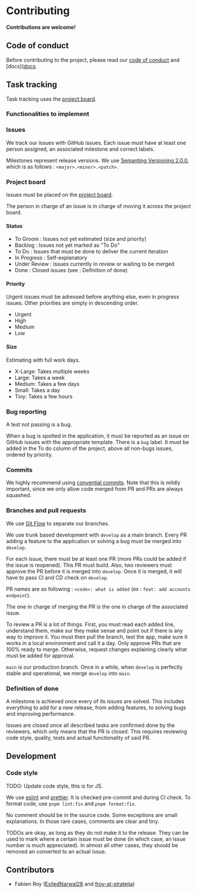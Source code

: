 # Contributing

**Contributions are welcome!**

## Code of conduct

Before contributing to the project, please read our [code of conduct](CODE_OF_CONDUCT.md) and
[docs]([docs](TODO).

## Task tracking

Task tracking uses the [project board](https://github.com/orgs/Rock-n-Prog/projects/2/views/1).

### Functionalities to implement

### Issues

We track our issues with GitHub issues. Each issue must have at least one person assigned, an associated milestone and
correct labels.

Milestones represent release versions. We use [Semanting Versioning 2.0.0](https://semver.org/), which is as follows :
`<major>.<minor>.<patch>`.

### Project board

Issues must be placed on the [project board](https://github.com/orgs/Stratejia/projects/3/views/1).

The person in charge of an issue is in charge of moving it across the project board.

#### Status

- To Groom : Issues not yet estimated (size and priority)
- Backlog : Issues not yet marked as "To Do"
- To Do : Issues that must be done to deliver the current iteration
- In Progress : Self-explanatory
- Under Review : Issues currently in review or waiting to be merged
- Done : Closed issues (see : Definition of done)

#### Priority

Urgent issues must be adressed before anything else, even in progress issues. Other priorities are simply in descending
order.

- Urgent
- High
- Medium
- Low

#### Size

Estimating with full work days.

- X-Large: Takes multiple weeks
- Large: Takes a week
- Medium: Takes a few days
- Small: Takes a day
- Tiny: Takes a few hours

### Bug reporting

A test not passing is a bug.

When a bug is spotted in the application, it must be reported as an issue on GitHub issues with the appropriate
template. There is a `bug` label. It must be added in the To do column of the project, above all non-bugs issues,
ordered by priority.

### Commits

We highly recommend using [convential commits](https://www.conventionalcommits.org/en/v1.0.0). Note that this is mildly
important, since we only allow code merged from PR and PRs are always squashed.

### Branches and pull requests

We use [Git Flow](https://nvie.com/posts/a-successful-git-branching-model/) to separate our branches.

We use trunk based development with `develop` as a main branch. Every PR adding a feature to the application or solving
a bug must be merged into `develop`.

For each issue, there must be at least one PR (more PRs could be added if the issue is reopened). This PR must build.
Also, two reviewers must approve the PR before it is merged into `develop`. Once it is merged, it will have to pass CI
and CD check on `develop`.

PR names are as following : `<code>: what is added` (ex : `feat: add accounts endpoint`).

The one in charge of merging the PR is the one in charge of the associated issue.

To review a PR is a lot of things. First, you must read each added line, understand them, make sur they make sense and
point out if there is any way to improve it. You must then pull the branch, test the app, make sure it works in a local
environment and call it a day. Only approve PRs that are 100% ready to merge. Otherwise, request changes explaining
clearly what must be added for approval.

`main` is our production branch. Once in a while, when `develop` is perfectly stable and operational, we merge `develop`
into `main`.

### Definition of done

A milestone is achieved once every of its issues are solved. This includes everything to add for a new release, from
adding features, to solving bugs and improving performance.

Issues are closed once all described tasks are confirmed done by the reviewers, which only means that the PR is closed.
This requires reviewing code style, quality, tests and actual functionality of said PR.

## Development

### Code style

TODO: Update code style, this is for JS.

We use [eslint](https://eslint.org) and [prettier](https://prettier.io). It is checked pre-commit and during CI check.
To format code, use `pnpm lint:fix` and `pnpm format:fix`.

No comment should be in the source code. Some exceptions are small explanations. In those rare cases, comments are clear
and tiny.

TODOs are okay, as long as they do not make it to the release. They can be used to mark where a certain issue must be
done (in which case, an issue number is much appreciated). In almost all other cases, they should be removed an
converted to an actual issue.

## Contributors

- Fabien Roy ([ExiledNarwal28](https://github.com/ExiledNarwal28) and
  [froy-at-stratejia](https://github.com/froy-at-stratejia))
